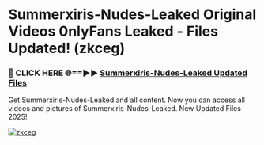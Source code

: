 # Summerxiris-Nudes-Leaked Original Videos 0nlyFans Leaked - Files Updated! (zkceg)

<h3>🔴 CLICK HERE 🌐==►► <a href="https://tinyurl.com/yc6ubb5a" rel="nofollow">Summerxiris-Nudes-Leaked Updated Files</a></h3>

Get Summerxiris-Nudes-Leaked and all content. Now you can access all videos and pictures of Summerxiris-Nudes-Leaked. New Updated Files 2025!

[![zkceg](https://i.imgur.com/7eu0CRL.gif)](https://tinyurl.com/yc6ubb5a)
